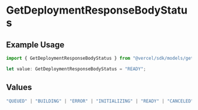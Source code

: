 # GetDeploymentResponseBodyStatus

## Example Usage

```typescript
import { GetDeploymentResponseBodyStatus } from "@vercel/sdk/models/getdeploymentop.js";

let value: GetDeploymentResponseBodyStatus = "READY";
```

## Values

```typescript
"QUEUED" | "BUILDING" | "ERROR" | "INITIALIZING" | "READY" | "CANCELED"
```
